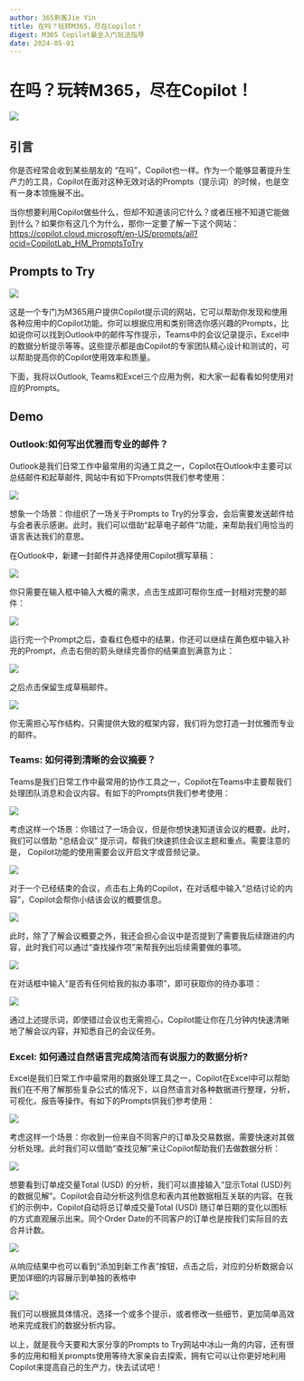 ```yaml
---
author: 365刺客Jie Yin
title: 在吗？玩转M365，尽在Copilot！
digest: M365 Copilot最全入门玩法指导
date: 2024-05-01
---
```


# 在吗？玩转M365，尽在Copilot！

![](../images/0.png)

## 引言
 
你是否经常会收到某些朋友的 “在吗”，Copilot也一样。作为一个能够显著提升生产力的工具，Copilot在面对这种无效对话的Prompts（提示词）的时候，也是空有一身本领施展不出。
 
当你想要利用Copilot做些什么，但却不知道该问它什么？或者压根不知道它能做到什么？如果你有这几个为什么，那你一定要了解一下这个网站：
https://copilot.cloud.microsoft/en-US/prompts/all?ocid=CopilotLab_HM_PromptsToTry

## Prompts to Try

![](../images/1.png)

这是一个专门为M365用户提供Copilot提示词的网站，它可以帮助你发现和使用各种应用中的Copilot功能。你可以根据应用和类别筛选你感兴趣的Prompts，比如说你可以找到Outlook中的邮件写作提示，Teams中的会议记录提示，Excel中的数据分析提示等等。这些提示都是由Copilot的专家团队精心设计和测试的，可以帮助提高你的Copilot使用效率和质量。
 
下面，我将以Outlook, Teams和Excel三个应用为例，和大家一起看看如何使用对应的Prompts。

## Demo
 
### Outlook:如何写出优雅而专业的邮件？
 
Outlook是我们日常工作中最常用的沟通工具之一，Copilot在Outlook中主要可以总结邮件和起草邮件, 网站中有如下Prompts供我们参考使用：

![](../images/2.png)

想象一个场景：你组织了一场关于Prompts to Try的分享会，会后需要发送邮件给与会者表示感谢。此时，我们可以借助“起草电子邮件“功能，来帮助我们用恰当的语言表达我们的意思。
 
在Outlook中，新建一封邮件并选择使用Copilot撰写草稿：

![](../images/3.png)

你只需要在输入框中输入大概的需求，点击生成即可帮你生成一封相对完整的邮件：

![](../images/4.png)

运行完一个Prompt之后，查看红色框中的结果，你还可以继续在黄色框中输入补充的Prompt，点击右侧的箭头继续完善你的结果直到满意为止：

![](../images/5.png)

之后点击保留生成草稿邮件。

![](../images/6.png)

你无需担心写作结构，只需提供大致的框架内容，我们将为您打造一封优雅而专业的邮件。

### Teams: 如何得到清晰的会议摘要？

Teams是我们日常工作中最常用的协作工具之一，Copilot在Teams中主要帮我们处理团队消息和会议内容。有如下的Prompts供我们参考使用：

![](../images/7.png)

考虑这样一个场景：你错过了一场会议，但是你想快速知道该会议的概要。此时，我们可以借助 “总结会议” 提示词，帮我们快速抓住会议主题和重点。需要注意的是， Copilot功能的使用需要会议开启文字或音频记录。

![](../images/8.png)

对于一个已经结束的会议，点击右上角的Copilot，在对话框中输入“总结讨论的内容”，Copilot会帮你小结该会议的概要信息。
 
![](../images/9.png)

此时，除了了解会议概要之外，我还会担心会议中是否提到了需要我后续跟进的内容，此时我们可以通过“查找操作项”来帮我列出后续需要做的事项。

![](../images/10.png)

在对话框中输入“是否有任何给我的拟办事项”，即可获取你的待办事项：

![](../images/10-1.png)

通过上述提示词，即使错过会议也无需担心，Copilot能让你在几分钟内快速清晰地了解会议内容，并知悉自己的会议任务。

### Excel: 如何通过自然语言完成简洁而有说服力的数据分析?

Excel是我们日常工作中最常用的数据处理工具之一，Copilot在Excel中可以帮助我们在不用了解那些复杂公式的情况下，以自然语言对各种数据进行整理，分析，可视化，报告等操作。有如下的Prompts供我们参考使用：
 
![](../images/11.png)

考虑这样一个场景：你收到一份来自不同客户的订单及交易数据，需要快速对其做分析处理。此时我们可以借助“查找见解”来让Copilot帮助我们去做数据分析：
 
![](../images/12.png)

想要看到订单成交量Total (USD) 的分析，我们可以直接输入“显示Total (USD)列的数据见解”。Copilot会自动分析这列信息和表内其他数据相互关联的内容。在我们的示例中，Copilot自动将总订单成交量Total (USD) 随订单日期的变化以图标的方式直观展示出来。同个Order Date的不同客户的订单也是按我们实际目的去合并计数。

![](../images/13.png)

从响应结果中也可以看到“添加到新工作表”按钮，点击之后，对应的分析数据会以更加详细的内容展示到单独的表格中

![](../images/14.png)

我们可以根据具体情况，选择一个或多个提示，或者修改一些细节，更加简单高效地来完成我们的数据分析内容。
  
以上，就是我今天要和大家分享的Prompts to Try网站中冰山一角的内容，还有很多的应用和相关prompts使用等待大家亲自去探索，拥有它可以让你更好地利用Copilot来提高自己的生产力，快去试试吧！
